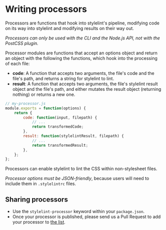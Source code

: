 # Writing processors

Processors are functions that hook into stylelint's pipeline, modifying code on its way into stylelint and modifying results on their way out.

*Processors can only be used with the CLI and the Node.js API, not with the PostCSS plugin.*

Processor modules are functions that accept an options object and return an object with the following the functions, which hook into the processing of each file:

-   **code**: A function that accepts two arguments, the file's code and the file's path, and returns a string for stylelint to lint.
-   **result**: A function that accepts two arguments, the file's stylelint result object and the file's path, and either mutates the result object (returning nothing) or returns a new one.

```js
// my-processor.js
module.exports = function(options) {
    return {
        code: function(input, filepath) {
            // ...
            return transformedCode;
        },
        result: function(stylelintResult, filepath) {
            // ...
            return transformedResult;
        },
    };
};

```

Processors can enable stylelint to lint the CSS within non-stylesheet files.

*Processor options must be JSON-friendly*, because users will need to include them in `.stylelintrc` files.

## Sharing processors

-   Use the `stylelint-processor` keyword within your `package.json`.
-   Once your processor is published, please send us a Pull Request to add your processor to [the list](../user-guide/processors.md).
